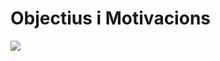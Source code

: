 <!-- TITLE: Objectius i Motivacions -->
<!-- SUBTITLE: Objectius i Motivacions -->

# Objectius i Motivacions

<img style="min-width: 100%" src="https://66.media.tumblr.com/tumblr_l2i0q5lYH61qbkusho1_500.jpg">